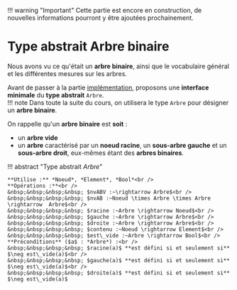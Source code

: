 !!! warning "Important"
	Cette partie est encore en construction, de nouvelles informations pourront y être ajoutées prochainement.

# Type abstrait Arbre binaire

Nous avons vu ce qu'était un **arbre binaire**, ainsi que le vocabulaire général et les différentes mesures sur les arbres.

Avant de passer à la partie [implémentation](implementation_arbres.md), proposons une **interface minimale** du **type abstrait** `Arbre`.<br />
!!! note
	Dans toute la suite du cours, on utilisera le type `Arbre` pour désigner un **arbre binaire**.

On rappelle qu'un **arbre binaire** est **soit** :

* un **arbre vide**
* un **arbre** caractérisé par un **noeud racine**, un **sous-arbre gauche** et un **sous-arbre droit**, eux-mêmes étant des **arbres binaires**.

!!! abstract "Type abstrait *Arbre*"

	**Utilise :** *Noeud*, *Element*, *Bool*<br />
	**Opérations :**<br />
	&nbsp;&nbsp;&nbsp;&nbsp; $nvABV :~\rightarrow Arbre$<br />
	&nbsp;&nbsp;&nbsp;&nbsp; $nvAB :~Noeud \times Arbre \times Arbre \rightarrow  Arbre$<br />
	&nbsp;&nbsp;&nbsp;&nbsp; $racine :~Arbre \rightarrow Noeud$<br />
	&nbsp;&nbsp;&nbsp;&nbsp; $gauche :~Arbre \rightarrow Arbre$<br />
	&nbsp;&nbsp;&nbsp;&nbsp; $droite :~Arbre \rightarrow Arbre$<br />
	&nbsp;&nbsp;&nbsp;&nbsp; $contenu :~Noeud \rightarrow Element$<br />
	&nbsp;&nbsp;&nbsp;&nbsp; $est\_vide :~Arbre \rightarrow Bool$<br />
	**Préconditions** ($a$ : *Arbre*) :<br />
	&nbsp;&nbsp;&nbsp;&nbsp; $racine(a)$ **est défini si et seulement si** $\neg est\_vide(a)$<br />
	&nbsp;&nbsp;&nbsp;&nbsp; $gauche(a)$ **est défini si et seulement si** $\neg est\_vide(a)$<br />
	&nbsp;&nbsp;&nbsp;&nbsp; $droite(a)$ **est défini si et seulement si** $\neg est\_vide(a)$
